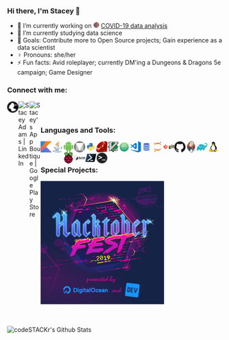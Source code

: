 ### Hi there, I'm Stacey 👋

- 🔭 I’m currently working on <img src="https://github.com/github/explore/blob/af16e074f93c080d7b283815787283cab0e9414b/topics/covid-19/covid-19.png" height="14px" /> [COVID-19 data analysis](https://github.com/staceybellerose/covid19-jupyter)
- 📖 I’m currently studying data science
- 🥅 Goals: Contribute more to Open Source projects; Gain experience as a data scientist
- ♀ Pronouns: she/her
- ⚡ Fun facts: Avid roleplayer; currently DM'ing a Dungeons &amp; Dragons 5e campaign; Game Designer

<!--
**staceybellerose/staceybellerose** is a ✨ _special_ ✨ repository because its `README.md` (this file) appears on your GitHub profile.

Here are some ideas to get you started:

- 🔭 I’m currently working on ...
- 🌱 I’m currently learning ...
- 👯 I’m looking to collaborate on ...
- 🤔 I’m looking for help with ...
- 💬 Ask me about ...
- 📫 How to reach me: ...
- 😄 Pronouns: ...
- ⚡ Fun fact: ...
-->

### Connect with me:

[<img align="left" alt="Stacey Adams" width="26px" src="https://raw.githubusercontent.com/iconic/open-iconic/36b618fb260c245ea35dc7b19117405d31308102/svg/globe.svg" />][website]
[<img align="left" alt="Stacey Adams | LinkedIn" width="26px" src="https://cdn.jsdelivr.net/npm/simple-icons@v3/icons/linkedin.svg" />][linkedin]
[<img align="left" alt="Stacey's App Boutique | Google Play Store" width="26px" src="https://cdn.jsdelivr.net/npm/simple-icons@v3/icons/googleplay.svg" />][playstore]

<br />
<br />

### Languages and Tools:

<img align="left" alt="Kotlin" width="26px" src="https://github.com/github/explore/blob/80688e429a7d4ef2fca1e82350fe8e3517d3494d/topics/kotlin/kotlin.png" />
<img align="left" alt="Java" width="26px" src="https://github.com/github/explore/blob/80688e429a7d4ef2fca1e82350fe8e3517d3494d/topics/java/java.png" />
<img align="left" alt="Android" width="26px" src="https://github.com/github/explore/blob/80688e429a7d4ef2fca1e82350fe8e3517d3494d/topics/android/android.png" />
<img align="left" alt="Material Design" width="26px" src="https://github.com/github/explore/blob/80688e429a7d4ef2fca1e82350fe8e3517d3494d/topics/material-design/material-design.png" />
<img align="left" alt="Python" width="26px" src="https://github.com/github/explore/blob/80688e429a7d4ef2fca1e82350fe8e3517d3494d/topics/python/python.png" />
<img align="left" alt="Ruby" width="26px" src="https://github.com/github/explore/blob/80688e429a7d4ef2fca1e82350fe8e3517d3494d/topics/ruby/ruby.png" />
<img align="left" alt="vim" width="26px" src="https://github.com/github/explore/blob/80688e429a7d4ef2fca1e82350fe8e3517d3494d/topics/vim/vim.png" />
<img align="left" alt="Atom" width="26px" src="https://github.com/github/explore/blob/80688e429a7d4ef2fca1e82350fe8e3517d3494d/topics/atom/atom.png" />
<img align="left" alt="Visual Studio Code" width="26px" src="https://github.com/github/explore/blob/80688e429a7d4ef2fca1e82350fe8e3517d3494d/topics/visual-studio-code/visual-studio-code.png" />
<img align="left" alt="SQL" width="26px" src="https://github.com/github/explore/blob/80688e429a7d4ef2fca1e82350fe8e3517d3494d/topics/sql/sql.png" />
<img align="left" alt="Jupyter Notebook" width="26px" src="https://github.com/github/explore/blob/80688e429a7d4ef2fca1e82350fe8e3517d3494d/topics/jupyter-notebook/jupyter-notebook.png" />
<img align="left" alt="Git" width="26px" src="https://raw.githubusercontent.com/github/explore/80688e429a7d4ef2fca1e82350fe8e3517d3494d/topics/git/git.png" />
<img align="left" alt="GitHub" width="26px" src="https://raw.githubusercontent.com/github/explore/78df643247d429f6cc873026c0622819ad797942/topics/github/github.png" />
<img align="left" alt="Jenkins" width="26px" src="https://github.com/github/explore/blob/4546263bd5739353083c33dada43f8f31e7d1fd6/topics/jenkins/jenkins.png" />
<img align="left" alt="Gradle" width="26px" src="https://github.com/github/explore/blob/59009b1589a883459c0ae19044e3e7e3ec0c4e0a/topics/gradle/gradle.png" />
<img align="left" alt="Linux" width="26px" src="https://github.com/github/explore/blob/80688e429a7d4ef2fca1e82350fe8e3517d3494d/topics/linux/linux.png" />
<img align="left" alt="Raspberry Pi" width="26px" src="https://github.com/github/explore/blob/80688e429a7d4ef2fca1e82350fe8e3517d3494d/topics/raspberry-pi/raspberry-pi.png" />
<img align="left" alt="Bash" width="26px" src="https://github.com/github/explore/blob/80688e429a7d4ef2fca1e82350fe8e3517d3494d/topics/bash/bash.png" />
<img align="left" alt="Powershell" width="26px" src="https://raw.githubusercontent.com/github/explore/80688e429a7d4ef2fca1e82350fe8e3517d3494d/topics/powershell/powershell.png" />
<img align="left" alt="Terminal" width="26px" src="https://raw.githubusercontent.com/github/explore/80688e429a7d4ef2fca1e82350fe8e3517d3494d/topics/terminal/terminal.png" />

<br />
<br />

### Special Projects:

[<img alt="Hacktoberfest 2019" src="https://github.com/github/explore/blob/52f9c384026c08a42543c8018f6d978ff3e24135/topics/hacktoberfest/hacktoberfest.png" />][hacktoberfest]

<br />
<br />

<img align="left" alt="codeSTACKr's Github Stats" src="https://github-readme-stats.vercel.app/api?username=staceybellerose&show_icons=true&hide_border=true" />

[website]: https://staceyadams.me
[linkedin]: https://linkedin.com/in/staceyadams1
[playstore]: https://play.google.com/store/apps/developer?id=Stacey%27s+App+Boutique
[hacktoberfest]: https://hacktoberfest.digitalocean.com/
